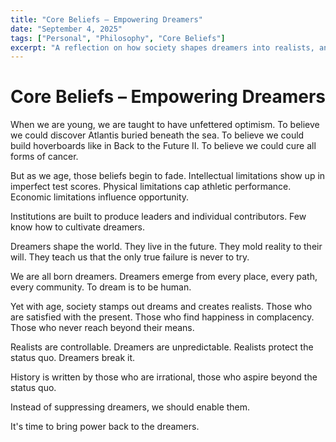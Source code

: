 ```yaml
---
title: "Core Beliefs – Empowering Dreamers"
date: "September 4, 2025"
tags: ["Personal", "Philosophy", "Core Beliefs"]
excerpt: "A reflection on how society shapes dreamers into realists, and why we should empower those who dare to dream beyond the status quo."
---
```


# Core Beliefs – Empowering Dreamers

When we are young, we are taught to have unfettered optimism.
To believe we could discover Atlantis buried beneath the sea.
To believe we could build hoverboards like in Back to the Future II.
To believe we could cure all forms of cancer.

But as we age, those beliefs begin to fade.
Intellectual limitations show up in imperfect test scores.
Physical limitations cap athletic performance.
Economic limitations influence opportunity.

Institutions are built to produce leaders and individual contributors.
Few know how to cultivate dreamers.

Dreamers shape the world.
They live in the future.
They mold reality to their will.
They teach us that the only true failure is never to try.

We are all born dreamers.
Dreamers emerge from every place, every path, every community.
To dream is to be human.

Yet with age, society stamps out dreams and creates realists.
Those who are satisfied with the present.
Those who find happiness in complacency.
Those who never reach beyond their means.

Realists are controllable. Dreamers are unpredictable.
Realists protect the status quo. Dreamers break it.

History is written by those who are irrational, those who aspire beyond the status quo.

Instead of suppressing dreamers, we should enable them.

It's time to bring power back to the dreamers.
